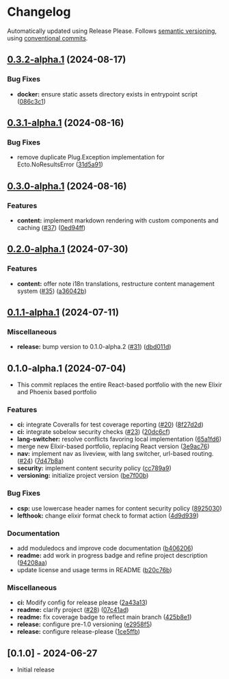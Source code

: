 # Changelog

Automatically updated using Release Please. Follows [semantic versioning](https://semver.org/spec/v2.0.0.html), using [conventional commits](https://www.conventionalcommits.org/en/v1.0.0/).


## [0.3.2-alpha.1](https://github.com/zaneriley/personal-site/compare/v0.3.1-alpha.1...v0.3.2-alpha.1) (2024-08-17)


### Bug Fixes

* **docker:** ensure static assets directory exists in entrypoint script ([086c3c1](https://github.com/zaneriley/personal-site/commit/086c3c17dc06180b8dcb6bea42de808ab2bf6a94))

## [0.3.1-alpha.1](https://github.com/zaneriley/personal-site/compare/v0.3.0-alpha.1...v0.3.1-alpha.1) (2024-08-16)


### Bug Fixes

* remove duplicate Plug.Exception implementation for Ecto.NoResultsError ([31d5a91](https://github.com/zaneriley/personal-site/commit/31d5a9172c32010fc2ba8bbf23f3dfcec7fa6cd9))

## [0.3.0-alpha.1](https://github.com/zaneriley/personal-site/compare/v0.2.0-alpha.1...v0.3.0-alpha.1) (2024-08-16)


### Features

* **content:** implement markdown rendering with custom components and caching ([#37](https://github.com/zaneriley/personal-site/issues/37)) ([0ed94ff](https://github.com/zaneriley/personal-site/commit/0ed94ff3c94a5e02b91b7674148d1151f28d30d2))

## [0.2.0-alpha.1](https://github.com/zaneriley/personal-site/compare/v0.1.1-alpha.1...v0.2.0-alpha.1) (2024-07-30)


### Features

* **content:** offer note i18n translations, restructure content management system ([#35](https://github.com/zaneriley/personal-site/issues/35)) ([a36042b](https://github.com/zaneriley/personal-site/commit/a36042b2477a24d6b5619003acf87478e3fb83d7))

## [0.1.1-alpha.1](https://github.com/zaneriley/personal-site/compare/v0.1.0-alpha.1...v0.1.1-alpha.1) (2024-07-11)


### Miscellaneous

* **release:** bump version to 0.1.0-alpha.2 ([#31](https://github.com/zaneriley/personal-site/issues/31)) ([dbd011d](https://github.com/zaneriley/personal-site/commit/dbd011d80bdb9f731dc2dc11af954dffea08d243))

## 0.1.0-alpha.1 (2024-07-04)

* This commit replaces the entire React-based portfolio  with the new Elixir and Phoenix based portfolio

### Features

* **ci:** integrate Coveralls for test coverage reporting ([#20](https://github.com/zaneriley/personal-site/issues/20)) ([8f27d2d](https://github.com/zaneriley/personal-site/commit/8f27d2d9b349d6db96e328e2ab45eef70b58d921))
* **ci:** integrate sobelow security checks ([#23](https://github.com/zaneriley/personal-site/issues/23)) ([20dc6cf](https://github.com/zaneriley/personal-site/commit/20dc6cfd1676de374ef89392a93303e8de0c5881))
* **lang-switcher:** resolve conflicts favoring local implementation ([65a1fd6](https://github.com/zaneriley/personal-site/commit/65a1fd612134b2246579417979694e0da34b1a1a))
* merge new Elixir-based portfolio, replacing React version ([3e9ac76](https://github.com/zaneriley/personal-site/commit/3e9ac76c478d5eb4ecfa21a825ba1a0cd803bebc))
* **nav:** implement nav as liveview, with lang switcher, url-based routing.  ([#24](https://github.com/zaneriley/personal-site/issues/24)) ([7d47b8a](https://github.com/zaneriley/personal-site/commit/7d47b8aa69f06009de8e31e73cee615dd1cf6b7c))
* **security:** implement content security policy ([cc789a9](https://github.com/zaneriley/personal-site/commit/cc789a98f4a3e0ee194feb70a42f5792c3a00bf8))
* **versioning:** initialize project version ([be7f00b](https://github.com/zaneriley/personal-site/commit/be7f00b712772de73551c041ed2d75534b9b17bb))


### Bug Fixes

* **csp:** use lowercase header names for content security policy ([8925030](https://github.com/zaneriley/personal-site/commit/8925030aad6a8dbc5111ac32a3d095bdd56fcbf0))
* **lefthook:** change elixir format check to format action ([4d9d939](https://github.com/zaneriley/personal-site/commit/4d9d93963fbc3442803163fde3c5d1d6403ac938))


### Documentation

* add moduledocs and improve code documentation ([b406206](https://github.com/zaneriley/personal-site/commit/b4062060f8dc5ab733ef0d3a06fc3c3dc2878d3e))
* **readme:** add work in progress badge and refine project description ([94208aa](https://github.com/zaneriley/personal-site/commit/94208aa53f04bac7123fcb21c38e9d599799158c))
* update license and usage terms in README ([b20c76b](https://github.com/zaneriley/personal-site/commit/b20c76b49e2dcfe98677f041b3e668c94abae0a0))


### Miscellaneous

* **ci:** Modify config for release please ([2a43a13](https://github.com/zaneriley/personal-site/commit/2a43a13219ee65236b449b274b279775d43fe959))
* **readme:** clarify project ([#28](https://github.com/zaneriley/personal-site/issues/28)) ([07c41ad](https://github.com/zaneriley/personal-site/commit/07c41ad8c8065c21db5485cb0a1de55e4ee9b9bf))
* **readme:** fix coverage badge to reflect main branch ([425b8e1](https://github.com/zaneriley/personal-site/commit/425b8e1bc489bd0660dfc2bf1635ecbe78216270))
* **release:** configure pre-1.0 versioning ([e2958f5](https://github.com/zaneriley/personal-site/commit/e2958f524f29d586cb00a8ae69f786b3d7eaa817))
* **release:** configure release-please ([1ce5ffb](https://github.com/zaneriley/personal-site/commit/1ce5ffb3db1f3dded79c939382e99467f7a18264))

## [0.1.0] - 2024-06-27

- Initial release
